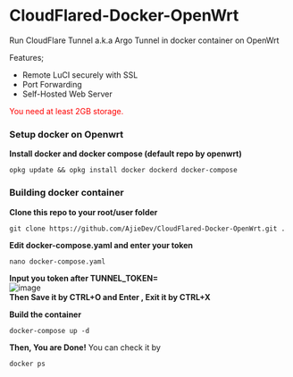 # CloudFlared-Docker-OpenWrt
Run CloudFlare Tunnel a.k.a Argo Tunnel in docker container on OpenWrt

Features;
- Remote LuCI securely with SSL
- Port Forwarding
- Self-Hosted Web Server
  
<a style="color:red">You need at least 2GB storage.</a>

### Setup docker on Openwrt

<b> Install docker and docker compose (default repo by openwrt)</b>

```
opkg update && opkg install docker dockerd docker-compose
```

### Building docker container

<b> Clone this repo to your root/user folder</b>

```
git clone https://github.com/AjieDev/CloudFlared-Docker-OpenWrt.git .
```

<b>Edit docker-compose.yaml and enter your token</b> </br>

```
nano docker-compose.yaml
```
<b> Input you token after TUNNEL_TOKEN=</b></br>
![image](https://github.com/AjieDev/CloudFlared-Docker-OpenWrt/assets/86506499/83590b5c-7940-4fec-9b14-f3ae1f2b42e3)</br>
<b> Then Save it by CTRL+O and Enter , Exit it by CTRL+X</b>

<b>Build the container</b>

```
docker-compose up -d
```

<b> Then, You are Done!</b>
You can check it by
```
docker ps
```
